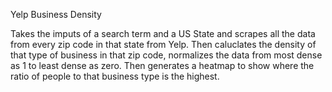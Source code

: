 Yelp Business Density

Takes the imputs of a search term and a US State and scrapes all the data from every zip code in that state from Yelp. 
Then caluclates the density of that type of business in that zip code, normalizes the data from most dense as 1 to least dense as zero.  Then generates a heatmap to show where the ratio of people to that business type is the highest.
